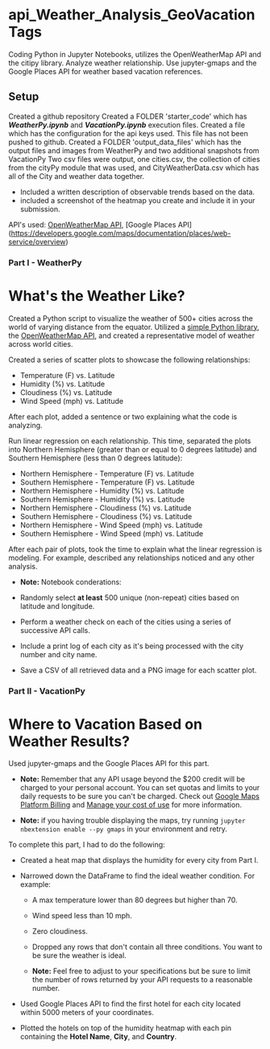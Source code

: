 # api_Weather_Analysis_GeoVacationTags
Coding Python in Jupyter Notebooks, utilizes the OpenWeatherMap API and the citipy library. Analyze weather relationship. Use jupyter-gmaps and the Google Places API for weather based vacation references.

## Setup
Created a github repository
Created a FOLDER 'starter_code' which has ***WeatherPy.ipynb*** and ***VacationPy.ipynb*** execution files.
Created a file  which has the configuration for the api keys used. This file has not been pushed to github.
Created a FOLDER 'output_data_files' which has the output files and images from WeatherPy and two additional snapshots from VacationPy
Two csv files were output, one cities.csv, the collection of cities from the cityPy module that was used, and CityWeatherData.csv which has all of the City and weather data together.

* Included a written description of observable trends based on the data.
* included a screenshot of the heatmap you create and include it in your submission.

API's used: [OpenWeatherMap API](https://openweathermap.org/api), [Google Places API]
(https://developers.google.com/maps/documentation/places/web-service/overview)

### Part I - WeatherPy

# What's the Weather Like?
Created a Python script to visualize the weather of 500+ cities across the world of varying distance from the equator. Utilized a [simple Python library](https://pypi.python.org/pypi/citipy), the [OpenWeatherMap API](https://openweathermap.org/api), and created a representative model of weather across world cities.

Created a series of scatter plots to showcase the following relationships:

* Temperature (F) vs. Latitude
* Humidity (%) vs. Latitude
* Cloudiness (%) vs. Latitude
* Wind Speed (mph) vs. Latitude

After each plot, added a sentence or two explaining what the code is analyzing.

Run linear regression on each relationship. This time, separated the plots into Northern Hemisphere (greater than or equal to 0 degrees latitude) and Southern Hemisphere (less than 0 degrees latitude):

* Northern Hemisphere - Temperature (F) vs. Latitude
* Southern Hemisphere - Temperature (F) vs. Latitude
* Northern Hemisphere - Humidity (%) vs. Latitude
* Southern Hemisphere - Humidity (%) vs. Latitude
* Northern Hemisphere - Cloudiness (%) vs. Latitude
* Southern Hemisphere - Cloudiness (%) vs. Latitude
* Northern Hemisphere - Wind Speed (mph) vs. Latitude
* Southern Hemisphere - Wind Speed (mph) vs. Latitude

After each pair of plots, took the time to explain what the linear regression is modeling. For example, described any relationships noticed and any other analysis.

* **Note:** Notebook conderations:

* Randomly select **at least** 500 unique (non-repeat) cities based on latitude and longitude.
* Perform a weather check on each of the cities using a series of successive API calls.
* Include a print log of each city as it's being processed with the city number and city name.
* Save a CSV of all retrieved data and a PNG image for each scatter plot.



### Part II - VacationPy

# Where to Vacation Based on Weather Results?

Used jupyter-gmaps and the Google Places API for this part.

* **Note:** Remember that any API usage beyond the $200 credit will be charged to your personal account. You can set quotas and limits to your daily requests to be sure you can't be charged. Check out [Google Maps Platform Billing](https://developers.google.com/maps/billing/gmp-billing#monitor-and-restrict-consumption) and [Manage your cost of use](https://developers.google.com/maps/documentation/javascript/usage-and-billing#set-caps) for more information.

* **Note:** if you having trouble displaying the maps, try running `jupyter nbextension enable --py gmaps` in your environment and retry.

To complete this part, I had to do the following:

* Created a heat map that displays the humidity for every city from Part I.

* Narrowed down the DataFrame to find the ideal weather condition. For example:

  * A max temperature lower than 80 degrees but higher than 70.

  * Wind speed less than 10 mph.

  * Zero cloudiness.

  * Dropped any rows that don't contain all three conditions. You want to be sure the weather is ideal.

  * **Note:** Feel free to adjust to your specifications but be sure to limit the number of rows returned by your API requests to a reasonable number.

* Used Google Places API to find the first hotel for each city located within 5000 meters of your coordinates.

* Plotted the hotels on top of the humidity heatmap with each pin containing the **Hotel Name**, **City**, and **Country**.



